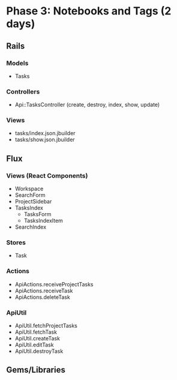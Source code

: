 # Phase 3: Notebooks and Tags (2 days)

## Rails
### Models
* Tasks

### Controllers
* Api::TasksController (create, destroy, index, show, update)

### Views
* tasks/index.json.jbuilder
* tasks/show.json.jbuilder

## Flux
### Views (React Components)
* Workspace
* SearchForm
* ProjectSidebar
* TasksIndex
  * TasksForm
  * TasksIndexItem
* SearchIndex

### Stores
* Task

### Actions
* ApiActions.receiveProjectTasks
* ApiActions.receiveTask
* ApiActions.deleteTask

### ApiUtil
* ApiUtil.fetchProjectTasks
* ApiUtil.fetchTask
* ApiUtil.createTask
* ApiUtil.editTask
* ApiUtil.destroyTask

## Gems/Libraries
